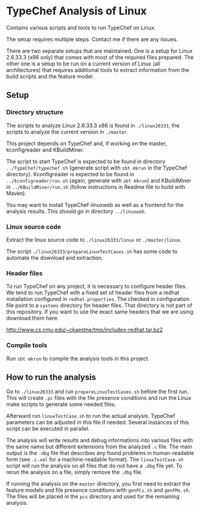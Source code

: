 # TypeChef Analysis of Linux

Contains various scripts and tools to run TypeChef on Linux.

The setup requires multiple steps. Contact me if there are any issues.

There are two separate setups that are maintained. One is a setup
for Linux 2.6.33.3 (x86 only) that comes with most of the required
files prepared. The other one is a setup to be run on a current
version of Linux (all architectures) that requires additional tools
to extract information from the build scripts and the feature model.

## Setup 

### Directory structure

The scripts to analyze Linux 2.6.33.3 x86 is found in `./linux26333`, the scripts to analyze
the current version in `./master`.

This project depends on TypeChef and, if working on the master, kconfigreader and KBuildMiner.

The script to start TypeChef is expected to be found in directory
`../TypeChef/typechef.sh` (generate script with `sbt mkrun` in the TypeChef
directory). Kconfigreader is expected to be found in `../kconfigreader/run.sh`
(again, generate with `sbt mkrun`) and KBuildMiner in `../KBuildMiner/run.sh`
(follow instructions in Readme file to build with Maven).

You may want to install TypeChef-linuxweb as well as a frontend for the
analysis results. This should go in directory `../linuxweb`.

### Linux source code

Extract the linux source code to `./linux26333/linux` or `./master/linux`.

The script `./linux26333/prepareLinuxTestCases.sh` has some code to automate 
the download and extraction.

### Header files

To run TypeChef on any project, it is necessary to configure header files. We
tend to run TypeChef with a fixed set of header files from a redhat
installation configured in `redhat.properties`. The checked in configuration
file point to a `systems` directory for header files.  That directory is not
part of this repository. If you want to use the exact same headers that we are
using download them here: 

http://www.cs.cmu.edu/~ckaestne/tmp/includes-redhat.tar.bz2

### Compile tools

Run `sbt mkrun` to compile the analysis tools in this project.


## How to run the analysis

Go to `./linux26333` and run `prepareLinuxTestCases.sh` before the first
run. This will create `.pc` files with the file presence conditions
and run the Linux make scripts to generate some needed files.

Afterward run `linuxTestCase.sh` to run the actual analysis. TypeChef parameters
can be adjusted in this file if needed. Several instances of this
script can be executed in parallel.

The analysis will write results and debug informations into various files
with the same name but different extensions from the analyzed `.c` file.
The main output is the `.dbg` file that describes any found problems
in human-readable form (see `.c.xml` for a machine-readable format).
The `linuxTestCase.sh` script will run the analysis on all files that
do not have a `.dbg` file yet. To rerun the analysis on a file, simply
remove the `.dbg` file.


If running the analysis on the `master` directory, you first need to extract
the feature models and file presence conditions with `genPCs.sh` and
`genFMs.sh`. The files will be placed in the `pcs` directory and used
for the remaining analysis.